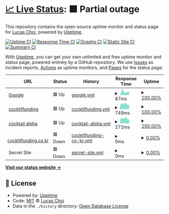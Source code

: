 # [📈 Live Status](https://upptime.cocktailfunding.com): <!--live status--> **🟧 Partial outage**

This repository contains the open-source uptime monitor and status page for [Lucas Choi](https://upptime.cocktailfunding.com), powered by [Upptime](https://github.com/upptime/upptime).

[![Uptime CI](https://github.com/koj-co/upptime/workflows/Uptime%20CI/badge.svg)](https://github.com/koj-co/upptime/actions?query=workflow%3A%22Uptime+CI%22)
[![Response Time CI](https://github.com/koj-co/upptime/workflows/Response%20Time%20CI/badge.svg)](https://github.com/koj-co/upptime/actions?query=workflow%3A%22Response+Time+CI%22)
[![Graphs CI](https://github.com/koj-co/upptime/workflows/Graphs%20CI/badge.svg)](https://github.com/koj-co/upptime/actions?query=workflow%3A%22Graphs+CI%22)
[![Static Site CI](https://github.com/koj-co/upptime/workflows/Static%20Site%20CI/badge.svg)](https://github.com/koj-co/upptime/actions?query=workflow%3A%22Static+Site+CI%22)
[![Summary CI](https://github.com/koj-co/upptime/workflows/Summary%20CI/badge.svg)](https://github.com/koj-co/upptime/actions?query=workflow%3A%22Summary+CI%22)

With [Upptime](https://upptime.js.org), you can get your own unlimited and free uptime monitor and status page, powered entirely by a GitHub repository. We use [Issues](https://github.com/cocktail-lucas/cocktail-upptime/issues) as incident reports, [Actions](https://github.com/cocktail-lucas/cocktail-upptime/actions) as uptime monitors, and [Pages](https://upptime.cocktailfunding.com) for the status page.

<!--start: status pages-->
<!-- This summary is generated by Upptime (https://github.com/upptime/upptime) -->
<!-- Do not edit this manually, your changes will be overwritten -->
<!-- prettier-ignore -->
| URL | Status | History | Response Time | Uptime |
| --- | ------ | ------- | ------------- | ------ |
| <img alt="" src="https://favicons.githubusercontent.com/www.google.com" height="13"> [Google](https://www.google.com) | 🟩 Up | [google.yml](https://github.com/cocktail-lucas/cocktail-upptime/commits/HEAD/history/google.yml) | <details><summary><img alt="Response time graph" src="./graphs/google/response-time-week.png" height="20"> 87ms</summary><br><a href="https://cocktail-lucas.github.io/cocktail-upptime/history/google"><img alt="Response time 95" src="https://img.shields.io/endpoint?url=https%3A%2F%2Fraw.githubusercontent.com%2Fcocktail-lucas%2Fcocktail-upptime%2FHEAD%2Fapi%2Fgoogle%2Fresponse-time.json"></a><br><a href="https://cocktail-lucas.github.io/cocktail-upptime/history/google"><img alt="24-hour response time 65" src="https://img.shields.io/endpoint?url=https%3A%2F%2Fraw.githubusercontent.com%2Fcocktail-lucas%2Fcocktail-upptime%2FHEAD%2Fapi%2Fgoogle%2Fresponse-time-day.json"></a><br><a href="https://cocktail-lucas.github.io/cocktail-upptime/history/google"><img alt="7-day response time 87" src="https://img.shields.io/endpoint?url=https%3A%2F%2Fraw.githubusercontent.com%2Fcocktail-lucas%2Fcocktail-upptime%2FHEAD%2Fapi%2Fgoogle%2Fresponse-time-week.json"></a><br><a href="https://cocktail-lucas.github.io/cocktail-upptime/history/google"><img alt="30-day response time 106" src="https://img.shields.io/endpoint?url=https%3A%2F%2Fraw.githubusercontent.com%2Fcocktail-lucas%2Fcocktail-upptime%2FHEAD%2Fapi%2Fgoogle%2Fresponse-time-month.json"></a><br><a href="https://cocktail-lucas.github.io/cocktail-upptime/history/google"><img alt="1-year response time 95" src="https://img.shields.io/endpoint?url=https%3A%2F%2Fraw.githubusercontent.com%2Fcocktail-lucas%2Fcocktail-upptime%2FHEAD%2Fapi%2Fgoogle%2Fresponse-time-year.json"></a></details> | <details><summary><a href="https://cocktail-lucas.github.io/cocktail-upptime/history/google">100.00%</a></summary><a href="https://cocktail-lucas.github.io/cocktail-upptime/history/google"><img alt="All-time uptime 100.00%" src="https://img.shields.io/endpoint?url=https%3A%2F%2Fraw.githubusercontent.com%2Fcocktail-lucas%2Fcocktail-upptime%2FHEAD%2Fapi%2Fgoogle%2Fuptime.json"></a><br><a href="https://cocktail-lucas.github.io/cocktail-upptime/history/google"><img alt="24-hour uptime 100.00%" src="https://img.shields.io/endpoint?url=https%3A%2F%2Fraw.githubusercontent.com%2Fcocktail-lucas%2Fcocktail-upptime%2FHEAD%2Fapi%2Fgoogle%2Fuptime-day.json"></a><br><a href="https://cocktail-lucas.github.io/cocktail-upptime/history/google"><img alt="7-day uptime 100.00%" src="https://img.shields.io/endpoint?url=https%3A%2F%2Fraw.githubusercontent.com%2Fcocktail-lucas%2Fcocktail-upptime%2FHEAD%2Fapi%2Fgoogle%2Fuptime-week.json"></a><br><a href="https://cocktail-lucas.github.io/cocktail-upptime/history/google"><img alt="30-day uptime 100.00%" src="https://img.shields.io/endpoint?url=https%3A%2F%2Fraw.githubusercontent.com%2Fcocktail-lucas%2Fcocktail-upptime%2FHEAD%2Fapi%2Fgoogle%2Fuptime-month.json"></a><br><a href="https://cocktail-lucas.github.io/cocktail-upptime/history/google"><img alt="1-year uptime 100.00%" src="https://img.shields.io/endpoint?url=https%3A%2F%2Fraw.githubusercontent.com%2Fcocktail-lucas%2Fcocktail-upptime%2FHEAD%2Fapi%2Fgoogle%2Fuptime-year.json"></a></details>
| <img alt="" src="https://favicons.githubusercontent.com/v2.cocktailfunding.com" height="13"> [cocktilfunding](https://v2.cocktailfunding.com/) | 🟩 Up | [cocktilfunding.yml](https://github.com/cocktail-lucas/cocktail-upptime/commits/HEAD/history/cocktilfunding.yml) | <details><summary><img alt="Response time graph" src="./graphs/cocktilfunding/response-time-week.png" height="20"> 749ms</summary><br><a href="https://cocktail-lucas.github.io/cocktail-upptime/history/cocktilfunding"><img alt="Response time 762" src="https://img.shields.io/endpoint?url=https%3A%2F%2Fraw.githubusercontent.com%2Fcocktail-lucas%2Fcocktail-upptime%2FHEAD%2Fapi%2Fcocktilfunding%2Fresponse-time.json"></a><br><a href="https://cocktail-lucas.github.io/cocktail-upptime/history/cocktilfunding"><img alt="24-hour response time 645" src="https://img.shields.io/endpoint?url=https%3A%2F%2Fraw.githubusercontent.com%2Fcocktail-lucas%2Fcocktail-upptime%2FHEAD%2Fapi%2Fcocktilfunding%2Fresponse-time-day.json"></a><br><a href="https://cocktail-lucas.github.io/cocktail-upptime/history/cocktilfunding"><img alt="7-day response time 749" src="https://img.shields.io/endpoint?url=https%3A%2F%2Fraw.githubusercontent.com%2Fcocktail-lucas%2Fcocktail-upptime%2FHEAD%2Fapi%2Fcocktilfunding%2Fresponse-time-week.json"></a><br><a href="https://cocktail-lucas.github.io/cocktail-upptime/history/cocktilfunding"><img alt="30-day response time 762" src="https://img.shields.io/endpoint?url=https%3A%2F%2Fraw.githubusercontent.com%2Fcocktail-lucas%2Fcocktail-upptime%2FHEAD%2Fapi%2Fcocktilfunding%2Fresponse-time-month.json"></a><br><a href="https://cocktail-lucas.github.io/cocktail-upptime/history/cocktilfunding"><img alt="1-year response time 762" src="https://img.shields.io/endpoint?url=https%3A%2F%2Fraw.githubusercontent.com%2Fcocktail-lucas%2Fcocktail-upptime%2FHEAD%2Fapi%2Fcocktilfunding%2Fresponse-time-year.json"></a></details> | <details><summary><a href="https://cocktail-lucas.github.io/cocktail-upptime/history/cocktilfunding">100.00%</a></summary><a href="https://cocktail-lucas.github.io/cocktail-upptime/history/cocktilfunding"><img alt="All-time uptime 100.00%" src="https://img.shields.io/endpoint?url=https%3A%2F%2Fraw.githubusercontent.com%2Fcocktail-lucas%2Fcocktail-upptime%2FHEAD%2Fapi%2Fcocktilfunding%2Fuptime.json"></a><br><a href="https://cocktail-lucas.github.io/cocktail-upptime/history/cocktilfunding"><img alt="24-hour uptime 100.00%" src="https://img.shields.io/endpoint?url=https%3A%2F%2Fraw.githubusercontent.com%2Fcocktail-lucas%2Fcocktail-upptime%2FHEAD%2Fapi%2Fcocktilfunding%2Fuptime-day.json"></a><br><a href="https://cocktail-lucas.github.io/cocktail-upptime/history/cocktilfunding"><img alt="7-day uptime 100.00%" src="https://img.shields.io/endpoint?url=https%3A%2F%2Fraw.githubusercontent.com%2Fcocktail-lucas%2Fcocktail-upptime%2FHEAD%2Fapi%2Fcocktilfunding%2Fuptime-week.json"></a><br><a href="https://cocktail-lucas.github.io/cocktail-upptime/history/cocktilfunding"><img alt="30-day uptime 100.00%" src="https://img.shields.io/endpoint?url=https%3A%2F%2Fraw.githubusercontent.com%2Fcocktail-lucas%2Fcocktail-upptime%2FHEAD%2Fapi%2Fcocktilfunding%2Fuptime-month.json"></a><br><a href="https://cocktail-lucas.github.io/cocktail-upptime/history/cocktilfunding"><img alt="1-year uptime 100.00%" src="https://img.shields.io/endpoint?url=https%3A%2F%2Fraw.githubusercontent.com%2Fcocktail-lucas%2Fcocktail-upptime%2FHEAD%2Fapi%2Fcocktilfunding%2Fuptime-year.json"></a></details>
| <img alt="" src="https://favicons.githubusercontent.com/alpha.cocktailfunding.com" height="13"> [cocktail alpha](https://alpha.cocktailfunding.com/) | 🟩 Up | [cocktail-alpha.yml](https://github.com/cocktail-lucas/cocktail-upptime/commits/HEAD/history/cocktail-alpha.yml) | <details><summary><img alt="Response time graph" src="./graphs/cocktail-alpha/response-time-week.png" height="20"> 272ms</summary><br><a href="https://cocktail-lucas.github.io/cocktail-upptime/history/cocktail-alpha"><img alt="Response time 304" src="https://img.shields.io/endpoint?url=https%3A%2F%2Fraw.githubusercontent.com%2Fcocktail-lucas%2Fcocktail-upptime%2FHEAD%2Fapi%2Fcocktail-alpha%2Fresponse-time.json"></a><br><a href="https://cocktail-lucas.github.io/cocktail-upptime/history/cocktail-alpha"><img alt="24-hour response time 252" src="https://img.shields.io/endpoint?url=https%3A%2F%2Fraw.githubusercontent.com%2Fcocktail-lucas%2Fcocktail-upptime%2FHEAD%2Fapi%2Fcocktail-alpha%2Fresponse-time-day.json"></a><br><a href="https://cocktail-lucas.github.io/cocktail-upptime/history/cocktail-alpha"><img alt="7-day response time 272" src="https://img.shields.io/endpoint?url=https%3A%2F%2Fraw.githubusercontent.com%2Fcocktail-lucas%2Fcocktail-upptime%2FHEAD%2Fapi%2Fcocktail-alpha%2Fresponse-time-week.json"></a><br><a href="https://cocktail-lucas.github.io/cocktail-upptime/history/cocktail-alpha"><img alt="30-day response time 321" src="https://img.shields.io/endpoint?url=https%3A%2F%2Fraw.githubusercontent.com%2Fcocktail-lucas%2Fcocktail-upptime%2FHEAD%2Fapi%2Fcocktail-alpha%2Fresponse-time-month.json"></a><br><a href="https://cocktail-lucas.github.io/cocktail-upptime/history/cocktail-alpha"><img alt="1-year response time 304" src="https://img.shields.io/endpoint?url=https%3A%2F%2Fraw.githubusercontent.com%2Fcocktail-lucas%2Fcocktail-upptime%2FHEAD%2Fapi%2Fcocktail-alpha%2Fresponse-time-year.json"></a></details> | <details><summary><a href="https://cocktail-lucas.github.io/cocktail-upptime/history/cocktail-alpha">100.00%</a></summary><a href="https://cocktail-lucas.github.io/cocktail-upptime/history/cocktail-alpha"><img alt="All-time uptime 100.00%" src="https://img.shields.io/endpoint?url=https%3A%2F%2Fraw.githubusercontent.com%2Fcocktail-lucas%2Fcocktail-upptime%2FHEAD%2Fapi%2Fcocktail-alpha%2Fuptime.json"></a><br><a href="https://cocktail-lucas.github.io/cocktail-upptime/history/cocktail-alpha"><img alt="24-hour uptime 100.00%" src="https://img.shields.io/endpoint?url=https%3A%2F%2Fraw.githubusercontent.com%2Fcocktail-lucas%2Fcocktail-upptime%2FHEAD%2Fapi%2Fcocktail-alpha%2Fuptime-day.json"></a><br><a href="https://cocktail-lucas.github.io/cocktail-upptime/history/cocktail-alpha"><img alt="7-day uptime 100.00%" src="https://img.shields.io/endpoint?url=https%3A%2F%2Fraw.githubusercontent.com%2Fcocktail-lucas%2Fcocktail-upptime%2FHEAD%2Fapi%2Fcocktail-alpha%2Fuptime-week.json"></a><br><a href="https://cocktail-lucas.github.io/cocktail-upptime/history/cocktail-alpha"><img alt="30-day uptime 100.00%" src="https://img.shields.io/endpoint?url=https%3A%2F%2Fraw.githubusercontent.com%2Fcocktail-lucas%2Fcocktail-upptime%2FHEAD%2Fapi%2Fcocktail-alpha%2Fuptime-month.json"></a><br><a href="https://cocktail-lucas.github.io/cocktail-upptime/history/cocktail-alpha"><img alt="1-year uptime 100.00%" src="https://img.shields.io/endpoint?url=https%3A%2F%2Fraw.githubusercontent.com%2Fcocktail-lucas%2Fcocktail-upptime%2FHEAD%2Fapi%2Fcocktail-alpha%2Fuptime-year.json"></a></details>
| <img alt="" src="https://favicons.githubusercontent.com/www.cocktilfunding.co.kr" height="13"> [cocktilfunding.co.kr](https://www.cocktilfunding.co.kr/) | 🟥 Down | [cocktilfunding-co-kr.yml](https://github.com/cocktail-lucas/cocktail-upptime/commits/HEAD/history/cocktilfunding-co-kr.yml) | <details><summary><img alt="Response time graph" src="./graphs/cocktilfunding-co-kr/response-time-week.png" height="20"> 0ms</summary><br><a href="https://cocktail-lucas.github.io/cocktail-upptime/history/cocktilfunding-co-kr"><img alt="Response time 0" src="https://img.shields.io/endpoint?url=https%3A%2F%2Fraw.githubusercontent.com%2Fcocktail-lucas%2Fcocktail-upptime%2FHEAD%2Fapi%2Fcocktilfunding-co-kr%2Fresponse-time.json"></a><br><a href="https://cocktail-lucas.github.io/cocktail-upptime/history/cocktilfunding-co-kr"><img alt="24-hour response time 0" src="https://img.shields.io/endpoint?url=https%3A%2F%2Fraw.githubusercontent.com%2Fcocktail-lucas%2Fcocktail-upptime%2FHEAD%2Fapi%2Fcocktilfunding-co-kr%2Fresponse-time-day.json"></a><br><a href="https://cocktail-lucas.github.io/cocktail-upptime/history/cocktilfunding-co-kr"><img alt="7-day response time 0" src="https://img.shields.io/endpoint?url=https%3A%2F%2Fraw.githubusercontent.com%2Fcocktail-lucas%2Fcocktail-upptime%2FHEAD%2Fapi%2Fcocktilfunding-co-kr%2Fresponse-time-week.json"></a><br><a href="https://cocktail-lucas.github.io/cocktail-upptime/history/cocktilfunding-co-kr"><img alt="30-day response time 0" src="https://img.shields.io/endpoint?url=https%3A%2F%2Fraw.githubusercontent.com%2Fcocktail-lucas%2Fcocktail-upptime%2FHEAD%2Fapi%2Fcocktilfunding-co-kr%2Fresponse-time-month.json"></a><br><a href="https://cocktail-lucas.github.io/cocktail-upptime/history/cocktilfunding-co-kr"><img alt="1-year response time 0" src="https://img.shields.io/endpoint?url=https%3A%2F%2Fraw.githubusercontent.com%2Fcocktail-lucas%2Fcocktail-upptime%2FHEAD%2Fapi%2Fcocktilfunding-co-kr%2Fresponse-time-year.json"></a></details> | <details><summary><a href="https://cocktail-lucas.github.io/cocktail-upptime/history/cocktilfunding-co-kr">0.00%</a></summary><a href="https://cocktail-lucas.github.io/cocktail-upptime/history/cocktilfunding-co-kr"><img alt="All-time uptime 0.00%" src="https://img.shields.io/endpoint?url=https%3A%2F%2Fraw.githubusercontent.com%2Fcocktail-lucas%2Fcocktail-upptime%2FHEAD%2Fapi%2Fcocktilfunding-co-kr%2Fuptime.json"></a><br><a href="https://cocktail-lucas.github.io/cocktail-upptime/history/cocktilfunding-co-kr"><img alt="24-hour uptime 0.00%" src="https://img.shields.io/endpoint?url=https%3A%2F%2Fraw.githubusercontent.com%2Fcocktail-lucas%2Fcocktail-upptime%2FHEAD%2Fapi%2Fcocktilfunding-co-kr%2Fuptime-day.json"></a><br><a href="https://cocktail-lucas.github.io/cocktail-upptime/history/cocktilfunding-co-kr"><img alt="7-day uptime 0.00%" src="https://img.shields.io/endpoint?url=https%3A%2F%2Fraw.githubusercontent.com%2Fcocktail-lucas%2Fcocktail-upptime%2FHEAD%2Fapi%2Fcocktilfunding-co-kr%2Fuptime-week.json"></a><br><a href="https://cocktail-lucas.github.io/cocktail-upptime/history/cocktilfunding-co-kr"><img alt="30-day uptime 0.00%" src="https://img.shields.io/endpoint?url=https%3A%2F%2Fraw.githubusercontent.com%2Fcocktail-lucas%2Fcocktail-upptime%2FHEAD%2Fapi%2Fcocktilfunding-co-kr%2Fuptime-month.json"></a><br><a href="https://cocktail-lucas.github.io/cocktail-upptime/history/cocktilfunding-co-kr"><img alt="1-year uptime 0.00%" src="https://img.shields.io/endpoint?url=https%3A%2F%2Fraw.githubusercontent.com%2Fcocktail-lucas%2Fcocktail-upptime%2FHEAD%2Fapi%2Fcocktilfunding-co-kr%2Fuptime-year.json"></a></details>
| <img alt="" src="https://favicons.githubusercontent.com/null" height="13"> Secret Site | 🟥 Down | [secret-site.yml](https://github.com/cocktail-lucas/cocktail-upptime/commits/HEAD/history/secret-site.yml) | <details><summary><img alt="Response time graph" src="./graphs/secret-site/response-time-week.png" height="20"> 0ms</summary><br><a href="https://cocktail-lucas.github.io/cocktail-upptime/history/secret-site"><img alt="Response time 0" src="https://img.shields.io/endpoint?url=https%3A%2F%2Fraw.githubusercontent.com%2Fcocktail-lucas%2Fcocktail-upptime%2FHEAD%2Fapi%2Fsecret-site%2Fresponse-time.json"></a><br><a href="https://cocktail-lucas.github.io/cocktail-upptime/history/secret-site"><img alt="24-hour response time 0" src="https://img.shields.io/endpoint?url=https%3A%2F%2Fraw.githubusercontent.com%2Fcocktail-lucas%2Fcocktail-upptime%2FHEAD%2Fapi%2Fsecret-site%2Fresponse-time-day.json"></a><br><a href="https://cocktail-lucas.github.io/cocktail-upptime/history/secret-site"><img alt="7-day response time 0" src="https://img.shields.io/endpoint?url=https%3A%2F%2Fraw.githubusercontent.com%2Fcocktail-lucas%2Fcocktail-upptime%2FHEAD%2Fapi%2Fsecret-site%2Fresponse-time-week.json"></a><br><a href="https://cocktail-lucas.github.io/cocktail-upptime/history/secret-site"><img alt="30-day response time 0" src="https://img.shields.io/endpoint?url=https%3A%2F%2Fraw.githubusercontent.com%2Fcocktail-lucas%2Fcocktail-upptime%2FHEAD%2Fapi%2Fsecret-site%2Fresponse-time-month.json"></a><br><a href="https://cocktail-lucas.github.io/cocktail-upptime/history/secret-site"><img alt="1-year response time 0" src="https://img.shields.io/endpoint?url=https%3A%2F%2Fraw.githubusercontent.com%2Fcocktail-lucas%2Fcocktail-upptime%2FHEAD%2Fapi%2Fsecret-site%2Fresponse-time-year.json"></a></details> | <details><summary><a href="https://cocktail-lucas.github.io/cocktail-upptime/history/secret-site">0.00%</a></summary><a href="https://cocktail-lucas.github.io/cocktail-upptime/history/secret-site"><img alt="All-time uptime 71.48%" src="https://img.shields.io/endpoint?url=https%3A%2F%2Fraw.githubusercontent.com%2Fcocktail-lucas%2Fcocktail-upptime%2FHEAD%2Fapi%2Fsecret-site%2Fuptime.json"></a><br><a href="https://cocktail-lucas.github.io/cocktail-upptime/history/secret-site"><img alt="24-hour uptime 0.00%" src="https://img.shields.io/endpoint?url=https%3A%2F%2Fraw.githubusercontent.com%2Fcocktail-lucas%2Fcocktail-upptime%2FHEAD%2Fapi%2Fsecret-site%2Fuptime-day.json"></a><br><a href="https://cocktail-lucas.github.io/cocktail-upptime/history/secret-site"><img alt="7-day uptime 0.00%" src="https://img.shields.io/endpoint?url=https%3A%2F%2Fraw.githubusercontent.com%2Fcocktail-lucas%2Fcocktail-upptime%2FHEAD%2Fapi%2Fsecret-site%2Fuptime-week.json"></a><br><a href="https://cocktail-lucas.github.io/cocktail-upptime/history/secret-site"><img alt="30-day uptime 0.00%" src="https://img.shields.io/endpoint?url=https%3A%2F%2Fraw.githubusercontent.com%2Fcocktail-lucas%2Fcocktail-upptime%2FHEAD%2Fapi%2Fsecret-site%2Fuptime-month.json"></a><br><a href="https://cocktail-lucas.github.io/cocktail-upptime/history/secret-site"><img alt="1-year uptime 71.48%" src="https://img.shields.io/endpoint?url=https%3A%2F%2Fraw.githubusercontent.com%2Fcocktail-lucas%2Fcocktail-upptime%2FHEAD%2Fapi%2Fsecret-site%2Fuptime-year.json"></a></details>

<!--end: status pages-->

[**Visit our status website →**](https://upptime.cocktailfunding.com)

## 📄 License

- Powered by: [Upptime](https://github.com/upptime/upptime)
- Code: [MIT](./LICENSE) © [Lucas Choi](https://upptime.cocktailfunding.com)
- Data in the `./history` directory: [Open Database License](https://opendatacommons.org/licenses/odbl/1-0/)
